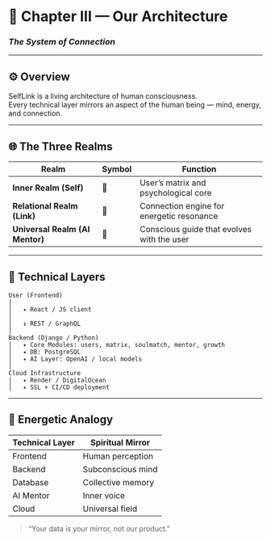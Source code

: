 # 🧩 Chapter III — Our Architecture  
### *The System of Connection*

---

## ⚙️ Overview

SelfLink is a living architecture of human consciousness.  
Every technical layer mirrors an aspect of the human being — mind, energy, and connection.

---

## 🌐 The Three Realms

| Realm | Symbol | Function |
|--------|--------|-----------|
| **Inner Realm (Self)** | 🧘 | User’s matrix and psychological core |
| **Relational Realm (Link)** | 💞 | Connection engine for energetic resonance |
| **Universal Realm (AI Mentor)** | 🪷 | Conscious guide that evolves with the user |

---

## 🧱 Technical Layers

```
User (Frontend)
│
│   ✦ React / JS client
│
│   ↕ REST / GraphQL
│
Backend (Django / Python)
│   ✦ Core Modules: users, matrix, soulmatch, mentor, growth
│   ✦ DB: PostgreSQL
│   ✦ AI Layer: OpenAI / local models
│
Cloud Infrastructure
│   ✦ Render / DigitalOcean
│   ✦ SSL + CI/CD deployment
```

---

## 🔮 Energetic Analogy

| Technical Layer | Spiritual Mirror |
|-----------------|------------------|
| Frontend | Human perception |
| Backend | Subconscious mind |
| Database | Collective memory |
| AI Mentor | Inner voice |
| Cloud | Universal field |

> “Your data is your mirror, not our product.”